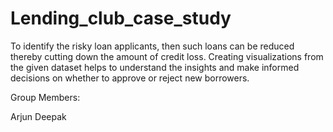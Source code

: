 # Lending_club_case_study
To identify the risky loan applicants,  then such loans can be reduced thereby cutting down the amount of credit loss.
Creating visualizations from the given dataset helps to understand the insights and make informed decisions on whether to approve or reject new borrowers.


Group Members:


Arjun Deepak

